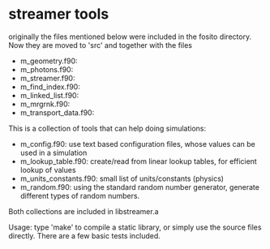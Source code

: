 streamer tools
==============

originally the files mentioned below were included in the fosito directory.
Now they are moved to 'src' and together with the files

  * m_geometry.f90:
  * m_photons.f90:
  * m_streamer.f90:
  * m_find_index.f90:
  * m_linked_list.f90:
  * m_mrgrnk.f90:
  * m_transport_data.f90:

This is a collection of tools that can help doing simulations:

  * m_config.f90: use text based configuration files, whose values can be used in a simulation
  * m_lookup_table.f90: create/read from linear lookup tables, for efficient lookup of values
  * m_units_constants.f90: small list of units/constants (physics)
  * m_random.f90: using the standard random number generator, generate different types of random numbers.

Both collections are included in libstreamer.a

Usage: type 'make' to compile a static library, or simply use the source files directly.
There are a few basic tests included.
